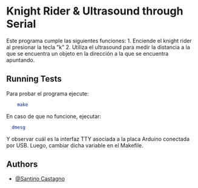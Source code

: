 # Knight Rider & Ultrasound through Serial

Este programa cumple las siguientes funciones:
    1. Enciende el knight rider al presionar la tecla "k"
    2. Utiliza el ultrasound para medir la distancia a la que se encuentra un objeto en la dirección a la que se encuentra apuntando.
    
## Running Tests

Para probar el programa ejecute:

```bash
    make
```

En caso de que no funcione, ejecutar:

```bash
  dmesg
```

Y observar cuál es la interfaz TTY asociada a la placa Arduino conectada por USB. Luego, cambiar dicha variable en el Makefile.

## Authors

- [@Santino Castagno](https://www.github.com/SantinoCastagno)
